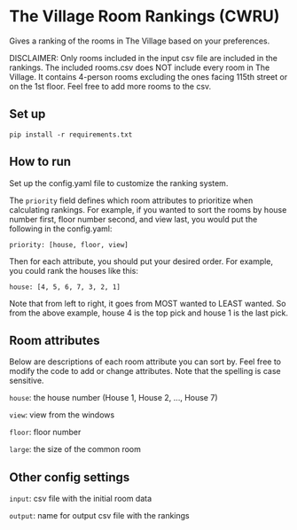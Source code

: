 # The Village Room Rankings (CWRU)

Gives a ranking of the rooms in The Village based on your preferences. 

DISCLAIMER: Only rooms included in the input csv file are included in the rankings. The included rooms.csv does NOT include every room in The Village. It contains 4-person rooms excluding the ones facing 115th street or on the 1st floor. Feel free to add more rooms to the csv.  

## Set up

```
pip install -r requirements.txt
```

## How to run

Set up the config.yaml file to customize the ranking system.

The `priority` field defines which room attributes to prioritize when calculating rankings. For example, if you wanted to sort the rooms by house number first, floor number second, and view last, you would put the following in the config.yaml:

```
priority: [house, floor, view]
```

Then for each attribute, you should put your desired order. For example, you could rank the houses like this:

```
house: [4, 5, 6, 7, 3, 2, 1]
```

Note that from left to right, it goes from MOST wanted to LEAST wanted. So from the above example, house 4 is the top pick and house 1 is the last pick.

## Room attributes

Below are descriptions of each room attribute you can sort by. Feel free to modify the code to add or change attributes. Note that the spelling is case sensitive. 

`house`: the house number (House 1, House 2, ..., House 7)

`view`: view from the windows

`floor`: floor number

`large`: the size of the common room 

## Other config settings

`input`: csv file with the initial room data

`output`: name for output csv file with the rankings